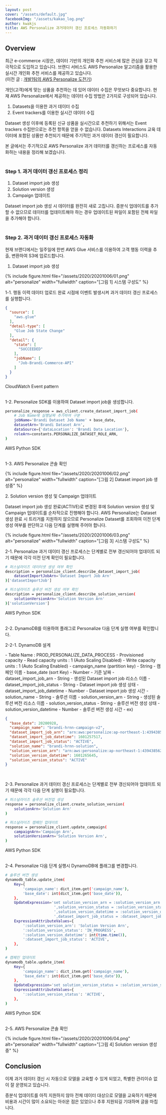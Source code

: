 ```yaml
---
layout: post
cover: "/assets/default.jpg"
facebookImg: "/assets/kakao_log.png"
author: kwakjs
title: AWS Personalize 과거데이터 갱신 프로세스 자동화하기
---
```


## Overview

최근 e-commerce 시장은, 데이터 기반의 개인화 추천 서비스에 많은 관심을 갖고 적극적으로 도입하고 있습니다.  브랜디 서비스도 AWS Personalize 알고리즘을 활용한 실시간 개인화 추천 서비스를 제공하고 있습니다.<br />
(이전 글 : [개발1팀의 AWS Personalize 도전기](http://labs.brandi.co.kr/2019/10/04/dev1team.html))

개인(고객)에게 맞는 상품을 추천하는 데 있어 데이터 수집은 무엇보다 중요합니다.  현재 AWS Personalize에서 제공하는 데이터 수집 방법은 2가지로 구성되어 있습니다.

1. Datasets을 이용한 과거 데이터 수집
2. Event trackers를 이용한 실시간 데이터 수집

Dataset 생성 이후에 등록된 신규 상품을 실시간으로 추천하기 위해서는 Event trackers 수집만으로는 추천 항목을 얻을 수 없습니다.  Datasets Interactions 교육 데이터에 포함된 상품만 추천되기 때문에 주기적인 과거 데이터 갱신이 필요합니다.

본 글에서는 주기적으로 AWS Personalize 과거 데이터를 갱신하는 프로세스를 자동화하는 내용을 정리해 보겠습니다.
<br /><br />

### Step 1. 과거 데이터 갱신 프로세스 정리

1. Dataset import job 생성
2. Solution version 생성
3. Campaign 업데이트

<div class="annotation">
Dataset import job 생성 시 데이터를 완전히 새로 고칩니다.  증분식 업데이트를 추가할 수 없으므로 데이터를 업데이트해야 하는 경우 업데이트된 파일이 포함된 전체 파일을 추가해야 합니다.
</div>
<br />

### Step 2. 과거 데이터 갱신 프로세스 자동화

현재 브랜디에서는 일주일에 한번 AWS Glue 서비스를 이용하여 고객 행동 이력을 추출, 변환하여 S3에 업로드합니다.

1. Dataset import job 생성

{% include figure.html file="/assets/2020/20201006/01.png" alt="personalize" width="fullwidth" caption="[그림 1] 시스템 구성도" %}
<br />

1-1. 행동 이력 데이터 업로드 완료 시점에 이벤트 발생시켜 과거 데이터 갱신 프로세스를 실행합니다.

```json
{
  "source": [
    "aws.glue"
  ],
  "detail-type": [
    "Glue Job State Change"
  ],
  "detail": {
    "state": [
      "SUCCEEDED"
    ],
    "jobName": [
      "Job-Brandi-Commerce-API"
    ]
  }
}
```

<figcaption>CloudWatch Event pattern</figcaption>
<br />

1-2. Personalize SDK를 이용하여 Dataset import job을 생성합니다.

```bash
personalize_response = aws_client.create_dataset_import_job(
    # Job Name에 실행날짜 추가하여 구분
    jobName='Brandi Dataset Job Name' + base_date,
    datasetArn='Brandi Dataset Arn',
    dataSource={'dataLocation': 'Brandi Data Location'},
    roleArn=constants.PERSONALIZE_DATASET_ROLE_ARN,
)
```

<figcaption>AWS Python SDK</figcaption>
<br />

1-3. AWS Personalize 콘솔 확인

{% include figure.html file="/assets/2020/20201006/02.png" alt="personalize" width="fullwidth" caption="[그림 2] Dataset import job 생성중" %}
<br />

2\. Solution version 생성 및 Campaign 업데이트

Dataset import job 생성 완료(ACTIVE)로 변경된 후에 Solution version 생성 및 Campaign 업데이트를 순차적으로 진행해야 합니다.  AWS Personalize는 Dataset 생성 완료 시 트리거를 지원하지 않으므로 Personalize Dataset를 조회하여 이전 단계 생성 여부를 판단하고 다음 단계를 실행해 주어야 합니다.

{% include figure.html file="/assets/2020/20201006/03.png" alt="personalize" width="fullwidth" caption="[그림 3] 시스템 구성도" %}
<br />

2-1. Personalize 과거 데이터 갱신 프로세스는 단계별로 전부 갱신되어야 업데이트 되기 때문에 각각 이전 단계 확인이 필요합니다.

```bash
# 퍼스널라이즈 데이터셋 생성 여부 확인
description = personalize_client.describe_dataset_import_job(
    datasetImportJobArn='Dataset Import Job Arn'
)['datasetImportJob']

# 퍼스널라이즈 솔루션 버전 생성 여부 확인
description = personalize_client.describe_solution_version(
    solutionVersionArn='Solution Version Arn'
)['solutionVersion']
```

<figcaption>AWS Python SDK</figcaption>
<br />

2-2. DynamoDB를 이용하여 플래그로 Personalize 다음 단계 실행 여부를 확인합니다.

<div class="indent">2-2-1. DynamoDB 설계</div>

<span class="indent2">- Table Name : PROD_PERSONALIZE_DATA_PROCESS</span>
<span class="indent2">- Provisioned capacity</span>
<span class="indent3">- Read capacity units : 1 (Auto Scaling Disabled)</span>
<span class="indent3">- Write capacity units : 1 (Auto Scaling Enabled)</span>
<span class="indent2">- campaign_name (partition key)</span>
<span class="indent3">- String</span>
<span class="indent3">- 캠페인 이름</span>
<span class="indent2">- base_date (sort Key)</span>
<span class="indent3">- Number</span>
<span class="indent3">- 기준 날짜</span>
<span class="indent2">- dataset_import_job_arn</span>
<span class="indent3">- String</span>
<span class="indent3">- 생성된 Dataset import job 리소스 이름</span>
<span class="indent2">- dataset_import_job_status</span>
<span class="indent3">- String</span>
<span class="indent3">- Dataset import job 생성 상태</span>
<span class="indent2">- dataset_import_job_datetime</span>
<span class="indent3">- Number</span>
<span class="indent3">- Dataset import job 생성 시간</span>
<span class="indent2">- solution_name</span>
<span class="indent3">- String</span>
<span class="indent3">- 솔루션 이름</span>
<span class="indent2">- solution_version_arn</span>
<span class="indent3">- String</span>
<span class="indent3">- 생성된 솔루션 버전 리소스 이름</span>
<span class="indent2">- solution_version_status</span>
<span class="indent3">- String</span>
<span class="indent3">- 솔루션 버전 생성 상태</span>
<span class="indent2">- solution_version_datetime</span>
<span class="indent3">- Number</span>
<span class="indent3">- 솔루션 버전 생성 시간</span>
<span class="indent2">- ex)</span>

```json
{
  "base_date": 20200928,
  "campaign_name": "brandi-hrnn-campaign-v2",
  "dataset_import_job_arn": "arn:aws:personalize:ap-northeast-1:439438562359:dataset-import-job/brandi-dataset-interaction-prod-job-20200928",
  "dataset_import_job_datetime": 1601257517,
  "dataset_import_job_status": "ACTIVE",
  "solution_name": "brandi-hrnn-solution",
  "solution_version_arn": "arn:aws:personalize:ap-northeast-1:439438562359:solution/brandi-hrnn-solution/648d42c6",
  "solution_version_datetime": 1601265645,
  "solution_version_status": "ACTIVE"
}
```
<br />

2-3. Personalize 과거 데이터 갱신 프로세스는 단계별로 전부 갱신되어야 업데이트 되기 때문에 각각 다음 단계 실행이 필요합니다.

```bash
# 퍼스널라이즈 솔루션 버전업 생성
response = personalize_client.create_solution_version(
    solutionArn='Solution Arn'
)

# 퍼스널라이즈 캠페인 업데이트
response = personalize_client.update_campaign(
    campaignArn='Campaign Arn',
    solutionVersionArn='Solution Version Arn',
)
```

<figcaption>AWS Python SDK</figcaption>
<br />

2-4. Personalize 다음 단계 실행시 DynamoDB에 플래그를 변경합니다.

```bash
# 솔루션 버전 생성
dynamodb_table.update_item(
    Key={
        'campaign_name': dict_item.get('campaign_name'),
        'base_date': int(dict_item.get('base_date')),
    },
    UpdateExpression='set solution_version_arn = :solution_version_arn'
                      ',solution_version_status = :solution_version_status'
                      ',solution_version_datetime = :solution_version_datetime'
                      ',dataset_import_job_status = :dataset_import_job_status',
    ExpressionAttributeValues={
        ':solution_version_arn': 'Solution Version Arn',
        ':solution_version_status': 'IN_PROGRESS',
        ':solution_version_datetime': int(time.time()),
        ':dataset_import_job_status': 'ACTIVE',
    },
)

# 캠페인 업데이트
dynamodb_table.update_item(
    Key={
        'campaign_name': dict_item.get('campaign_name'),
        'base_date': int(dict_item.get('base_date')),
    },
    UpdateExpression='set solution_version_status = :solution_version_status',
    ExpressionAttributeValues={
        ':solution_version_status': 'ACTIVE',
    },
)
```

<figcaption>AWS Python SDK</figcaption>
<br />

2-5. AWS Personalize 콘솔 확인

{% include figure.html file="/assets/2020/20201006/04.png" alt="personalize" width="fullwidth" caption="[그림 4] Solution version 생성중" %}
<br />

## Conclusion

이제 과거 데이터 갱신 시 자동으로 모델을 교육할 수 있게 되었고, 특별한 관리이슈 없이 잘 운영되고 있습니다.

증분식 업데이트를 아직 지원하지 않아 전체 데이터 대상으로 모델을 교육하기 때문에 비용과 시간이 많이 소요되는 아쉬운 점은 있었으나 추후 지원되길 기대하며 글을 마칩니다.
